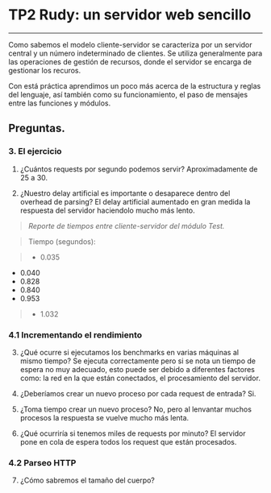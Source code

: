 # TP2 Rudy: un servidor web sencillo
---

Como sabemos el modelo cliente-servidor se caracteriza por un servidor central y un número indeterminado de clientes. Se utiliza generalmente para las operaciones de gestión de recursos, donde el servidor se encarga de gestionar los recuros.

Con está práctica aprendimos un poco más acerca de la estructura y reglas del lenguaje, así también como su funcionamiento, el paso de mensajes entre las funciones y módulos.


## Preguntas.

### 3. El ejercicio

  1. ¿Cuántos requests por segundo podemos servir? 
        Aproximadamente de 25 a 30.

  2. ¿Nuestro delay artificial es importante o desaparece dentro del overhead de parsing? 
        El delay artificial aumentado en gran medida la respuesta del servidor haciendolo mucho más lento.

> *Reporte de tiempos entre cliente-servidor del módulo Test.*

>Tiempo (segundos):

> - 0.035 
- 0.040
- 0.828
- 0.840
- 0.953
>- 1.032



###  4.1 Incrementando el rendimiento

  3. ¿Qué ocurre si ejecutamos los benchmarks en varias máquinas al mismo tiempo?
        Se ejecuta correctamente pero si se nota un tiempo de espera no muy adecuado, esto puede ser debido a diferentes factores como: la red en la que están conectados, el procesamiento del servidor.

  4. ¿Deberíamos crear un nuevo proceso por cada request de entrada?
        Si.

  5. ¿Toma tiempo crear un nuevo proceso? 
        No, pero al lenvantar muchos procesos la respuesta se vuelve mucho más lenta.

  6. ¿Qué ocurriría si tenemos miles de requests por
minuto?
        El servidor pone en cola de espera todos los request que están procesados.

###  4.2 Parseo HTTP

 7. ¿Cómo sabremos el tamaño del cuerpo?
    
